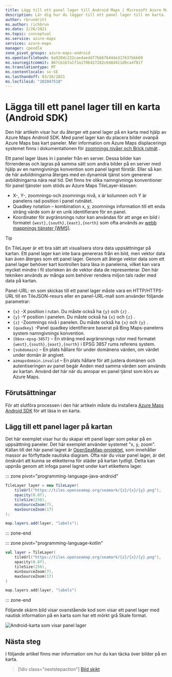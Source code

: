 ```yaml
---
title: Lägg till ett panel lager till Android Maps | Microsoft Azure Maps
description: Lär dig hur du lägger till ett panel lager till en karta. Se ett exempel som använder Azure Maps Android SDK för att lägga till ett väderleks överlägg i en karta.
author: rbrundritt
ms.author: richbrun
ms.date: 2/26/2021
ms.topic: conceptual
ms.service: azure-maps
services: azure-maps
manager: cpendle
zone_pivot_groups: azure-maps-android
ms.openlocfilehash: 6a920dc222cae4aedd77b667644de317637bbb69
ms.sourcegitcommit: 867cb1b7a1f3a1f0b427282c648d411d0ca4f81f
ms.translationtype: MT
ms.contentlocale: sv-SE
ms.lasthandoff: 03/20/2021
ms.locfileid: "102047510"
---
```

# <a name="add-a-tile-layer-to-a-map-android-sdk"></a>Lägga till ett panel lager till en karta (Android SDK)

Den här artikeln visar hur du återger ett panel lager på en karta med hjälp av Azure Maps Android SDK. Med panel lager kan du placera bilder ovanpå Azure Maps bas kart paneler. Mer information om Azure Maps displacerings systemet finns i dokumentationen för [zoomnings nivåer och Brick rutnät](zoom-levels-and-tile-grid.md) .

Ett panel lager läses in i paneler från en server. Dessa bilder kan förrenderas och lagras på samma sätt som andra bilder på en server med hjälp av en namngivnings konvention som panel lagret förstår. Eller så kan de här avbildningarna återges med en dynamisk tjänst som genererar avbildningarna nära real tid. Det finns tre olika namngivnings konventioner för panel tjänster som stöds av Azure Maps TileLayer-klassen:

* X-, Y-, zoomnings-och zoomnings nivå, x är kolumnen och Y är panelens rad position i panel rutnätet.
* Quadkey notation – kombination x, y, zoomnings information till ett enda sträng värde som är en unik identifierare för en panel.
* Koordinater för avgränsnings rutor kan användas för att ange en bild i formatet `{west},{south},{east},{north}` som ofta används av [webb mappnings tjänster (WMS)](https://www.opengeospatial.org/standards/wms).

> [!TIP]
> En TileLayer är ett bra sätt att visualisera stora data uppsättningar på kartan. Ett panel lager kan inte bara genereras från en bild, men vektor data kan även återges som ett panel lager. Genom att återge vektor data som ett panel lager behöver kart kontrollen bara läsa in panelerna, vilket kan vara mycket mindre i fil storleken än de vektor data de representerar. Den här tekniken används av många som behöver rendera miljon tals rader med data på kartan.

Panel-URL: en som skickas till ett panel lager måste vara en HTTP/HTTPS-URL till en TileJSON-resurs eller en panel-URL-mall som använder följande parametrar: 

* `{x}` -X position i rutan. Du måste också ha `{y}` och `{z}` .
* `{y}` -Y position i panelen. Du måste också ha `{x}` och `{z}` .
* `{z}` -Zoomnings nivå i panelen. Du måste också ha `{x}` och `{y}` .
* `{quadkey}` -Panel quadkey identifierare baserat på Bing Maps-panelens system namngivnings konvention.
* `{bbox-epsg-3857}` – En sträng med avgränsnings rutor med formatet `{west},{south},{east},{north}` i EPSG 3857 rums referens system.
* `{subdomain}` – En plats hållare för under domänens värden, om värdet under domän är angivet.
* `azmapsdomain.invalid` – En plats hållare för att justera domänen och autentiseringen av panel begär Anden med samma värden som används av kartan. Använd det här när du anropar en panel tjänst som körs av Azure Maps.

## <a name="prerequisites"></a>Förutsättningar

För att slutföra processen i den här artikeln måste du installera [Azure Maps Android SDK](how-to-use-android-map-control-library.md) för att läsa in en karta.

## <a name="add-a-tile-layer-to-the-map"></a>Lägg till ett panel lager på kartan

Det här exemplet visar hur du skapar ett panel lager som pekar på en uppsättning paneler. Det här exemplet använder systemet "x, y, zoom". Källan till det här panel lagret är [OpenSeaMap-projektet](https://openseamap.org/index.php), som innehåller massor av förflyttade nautiska diagram. Ofta när du visar panel lager, är det önskvärt att kunna se etiketterna för städer på kartan tydligt. Detta kan uppnås genom att infoga panel lagret under kart etikettens lager.

::: zone pivot="programming-language-java-android"

```java
TileLayer layer = new TileLayer(
    tileUrl("https://tiles.openseamap.org/seamark/{z}/{x}/{y}.png"),
    opacity(0.8f),
    tileSize(256),
    minSourceZoom(7),
    maxSourceZoom(17)
);

map.layers.add(layer, "labels");
```

::: zone-end

::: zone pivot="programming-language-kotlin"

```kotlin
val layer = TileLayer(
    tileUrl("https://tiles.openseamap.org/seamark/{z}/{x}/{y}.png"),
    opacity(0.8f),
    tileSize(256),
    minSourceZoom(7),
    maxSourceZoom(17)
)

map.layers.add(layer, "labels")
```

::: zone-end

Följande skärm bild visar ovanstående kod som visar ett panel lager med nautisk information på en karta som har ett mörkt grå Skale format.

![Android-karta som visar panel lager](media/how-to-add-tile-layer-android-map/xyz-tile-layer-android.png)

## <a name="next-steps"></a>Nästa steg

I följande artikel finns mer information om hur du kan täcka över bilder på en karta.

> [!div class="nextstepaction"]
> [Bild skikt](map-add-image-layer-android.md)
